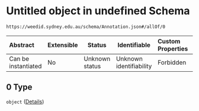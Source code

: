 # Untitled object in undefined Schema

```txt
https://weedid.sydney.edu.au/schema/Annotation.json#/allOf/0
```




| Abstract            | Extensible | Status         | Identifiable            | Custom Properties | Additional Properties | Access Restrictions | Defined In                                                                    |
| :------------------ | ---------- | -------------- | ----------------------- | :---------------- | --------------------- | ------------------- | ----------------------------------------------------------------------------- |
| Can be instantiated | No         | Unknown status | Unknown identifiability | Forbidden         | Allowed               | none                | [Annotation.schema.json\*](out/Annotation.schema.json "open original schema") |

## 0 Type

`object` ([Details](annotation-1-allof-0.md))
